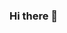 ### Hi there 👋

<!--
# About Me 👨‍💻

Hello there! 👋 I'm Mohammad, a 25-year-old Python developer with a passion for coding and a deep understanding of the Iran stock market, securities, and funds. 🐍💼

## My Expertise

- 💻 Python Developer
- 📈 In-depth knowledge of Iran Stock Market
- 📊 Expertise in Securities and Funds
- 🌐 Experience in HTML/CSS
- 🌐 Django Web Developer
- 🔄 Redis Enthusiast
- 🐘 PostgreSQL Database Maestro
- 📊 Dash Data Visualization
- 🦀 Rust Explorer
- 🌐 Actix Web Framework User

## What I Love

I enjoy crafting solutions with Python and applying my financial expertise to develop tools and applications related to the Iran stock market. My coding journey often involves creating data analysis tools, automation scripts, and applications tailored to the intricacies of securities and funds.

## Tech Stack

- 🐍 Python
- 🌐 Django
- 🔄 Redis
- 🐘 PostgreSQL
- 📊 Dash
- 🦀 Rust
- 🌐 Actix
- 🕸 HTML/CSS

## Let's Connect

Feel free to reach out if you have questions about the Iran stock market, securities, or funds. I'm always open to discussions and collaborations. Connect with me on [LinkedIn](https://www.linkedin.com/in/mohammad-babaee-4551131b2/) 🚀
-->
